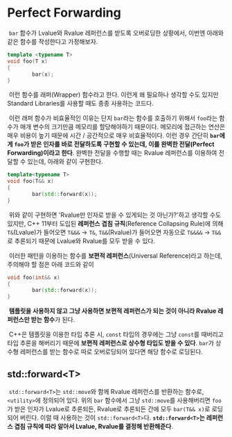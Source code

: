 # Perfect Forwarding

&nbsp;`bar` 함수가 Lvalue와 Rvalue 레퍼런스를 받도록 오버로딩한 상황에서, 이번엔 아래와 같은 함수를 작성한다고 가정해보자.

```C++
template <typename T>
void foo(T x)
{
        bar(x);
}
```

&nbsp;이런 함수를 래퍼(Wrapper) 함수라고 한다. 이런게 왜 필요하나 생각할 수도 있지만 Standard Libraries를 사용할 때도 종종 사용하는 코드다.


&nbsp;이런 래퍼 함수가 비효율적인 이유는 단지 `bar`라는 함수를 호출하기 위해서 `foo`라는 함수가 매개 변수의 크기만큼 메모리를 할당해야하기 때문이다. 메모리에 접근하는 연산은 매우 비용이 높기 때문에 시간 / 공간적으로 매우 비효율적이다. 이런 경우 간단히 **`bar`에게 `foo`가 받은 인자를 바로 전달하도록 구현할 수 있는데, 이를 완벽한 전달(Perfect Forwarding)이라고 한다**. 완벽한 전달을 수행할 때는 Rvalue 레퍼런스를 이용하여 전달할 수 있는데, 아래와 같이 구현한다.

```C++
template<typename T>
void foo(T&& x)
{
        bar(std::forward(x));
}
```

&nbsp;위와 같이 구현하면 'Rvalue만 인자로 받을 수 있게되는 것 아닌가?'하고 생각할 수도 있지만, C++ 11부터 도입된 **레퍼런스 겹침 규칙**(Reference Collapsing Rule)에 의해 `T&`(Lvalue)가 들어오면 `T&&&` -> `T&`, `T&&`(Rvalue)가 들어오면 자동으로 `T&&&&` -> `T&&`로 추론되기 때문에 Lvalue와 Rvalue를 모두 받을 수 있다.


&nbsp;이러한 패턴을 이용하는 함수를 **보편적 레퍼런스**(Universal Reference)라고 하는데, 주의해야 할 점은 아래 코드와 같이

```C++
void foo(int&& x)
{
        bar(std::forward(x));
}
```

&nbsp;**템플릿을 사용하지 않고 그냥 사용하면 보편적 레퍼런스가 되는 것이 아니라 Rvalue 레퍼런스만 받는 함수**가 된다.


&nbsp;C++은 템플릿을 이용한 타입 추론 시, `const` 타입의 경우에는 그냥 `const`를 때버리고 타입 추론을 해버리기 때문에 **보편적 레퍼런스로 상수형 타입도 받을 수 있다**. `bar`가 상수형 레퍼런스를 받는 함수로 따로 오버로딩되어 있다면 해당 함수로 로딩된다.


## std::forward&lt;T>

&nbsp;`std::forward<T>`는 `std::move`와 함께 Rvalue 레퍼런스를 반환하는 함수로, `<utility>`에 정의되어 있다. 위의 `bar` 함수에서 그냥 `std::move`를 사용해버리면 `foo`가 받은 인자가 Lvalue로 추론되든, Rvalue로 추론되든 간에 모두 `bar(T&& x)`로 로딩되어 버린다. 이럴 때 사용하는 것이 `std::forward<T>`다. **`std::forward<T>`는 레퍼런스 겹침 규칙에 따라 알아서 Lvalue, Rvalue를 결정해 반환해준다**.
